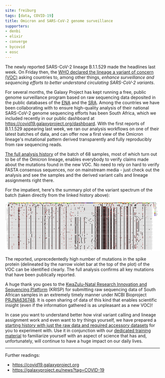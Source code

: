 ```yaml
---
site: freiburg
tags: [data, COVID-19]
title: Omicron and SARS-CoV-2 genome surveillance
supporters:
- denbi
- elixir
- converge
- bycovid
- eosc
---
```


The newly reported SARS-CoV-2 lineage B.1.1.529 made the headlines last week.
On Friday then, the [WHO declared the lineage a variant of concern (VOC)](https://www.who.int/news/item/26-11-2021-classification-of-omicron-(b.1.1.529)-sars-cov-2-variant-of-concern) asking countries to, among other things, *enhance surveillance and sequencing efforts to better understand circulating SARS-CoV-2 variants*.

For several months, the Galaxy Project has kept running a free, public genome surveillance program based on raw sequencing data deposited in the public databases of the [ENA](https://www.ebi.ac.uk/ena/browser/) and the [SRA](https://www.ncbi.nlm.nih.gov/sra).
Among the countries we have been collaborating with to ensure high-quality analysis of their national SARS-CoV-2 genome sequencing efforts has been South Africa, which we included recently in our public dashboard at https://covid19.galaxyproject.org/dashboard.
With the first reports of B.1.1.529 appearing last week, we ran our analysis workflows on one of their latest batches of data, and can offer now a first view of the Omicron lineage's mutational pattern derived transparently and fully reproducibly from raw sequencing reads.

[The full analysis history](https://usegalaxy.eu/u/sars-cov2-requests-bot/h/b11529-run234-midnight-primers) of the batch of 68 samples, most of which turn out to be of the Omicron lineage, enables everybody to verify claims made about the mutations found in the new VOC. No need to rely on hard to verify FASTA consensus sequences, nor on mainstream media - just check out the analysis and see the samples and the derived variant calls and lineage assignments right there.

For the impatient, here's the summary plot of the variant spectrum of the batch (taken directly from the linked history above):

![Omicron seen through Galaxy](/assets/media/2021-11-29-omicron-variant-plot.png)

The reported, unprecedentedly high number of mutations in the spike protein (delineated by the narrow violet bar at the top of the plot) of the VOC can be identified clearly. The full analysis confirms all key mutations that have been publically reported.

A huge thank you goes to the [KwaZulu-Natal Research Innovation and Sequencing Platform](https://www.krisp.org.za/) (KRISP) for submitting raw sequencing data of South African samples in an extremely timely manner under NCBI Bioproject [PRJNA636748](https://www.ncbi.nlm.nih.gov/bioproject/PRJNA636748/). It is open sharing of data of this kind that enables scientific insight (even if the information gathered is as unpleasant as a new VOC)!


In case you want to understand better how viral variant calling and lineage assignment work and even want to try things yourself, we have prepared a [starting history with just the raw data and required accessory datasets](https://usegalaxy.eu/u/sars-cov2-requests-bot/h/b11529-try-your-own-analysis) for you to experiment with. Use it in conjunction with our [dedicated training material](https://training.galaxyproject.org/training-material/topics/variant-analysis/tutorials/sars-cov-2-variant-discovery/tutorial.html) to familiarize yourself with an aspect of science that has and, unfortunately, will continue to have a huge impact on our daily lives.

------

Further readings:
* https://covid19.galaxyproject.org
* https://galaxyproject.eu/news?tag=COVID-19

